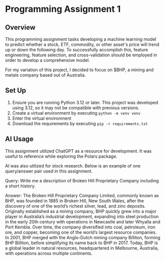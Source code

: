 # Programming Assignment 1

## Overview

This programming assignment tasks developing a machine learning model to predict whether a stock, ETF, commodity, or other asset's price will trend up or down the following day. To successfully accomplish this, feature engineering, feature selection, and cross-validation should be employed in order to develop a comprehensive model.

For my variation of this project, I decided to focus on $BHP, a mining and metals company based out of Australia.

## Set Up

1. Ensure you are running Python 3.12 or later. This project was developed using 3.12, so it may not be compatible with previous versions.
2. Create a virtual environment by executing `python -m venv venv`
3. Enter the virtual environment
4. Download the requirements by executing `pip -r requirements.txt`

## AI Usage

This assignment utilized ChatGPT as a resource for development. It was useful to reference while exploring the Polars package.

AI was also utilized for stock research. Below is an example of one query/answer pair used in this assignment.

Query: Write me a description of Broken Hill Proprietary Company including a short history.

Answer: The Broken Hill Proprietary Company Limited, commonly known as BHP, was founded in 1885 in Broken Hill, New South Wales, after the discovery of one of the world’s richest silver, lead, and zinc deposits. Originally established as a mining company, BHP quickly grew into a major player in Australia’s industrial development, expanding into steel production in the early 20th century with operations in Newcastle and later Whyalla and Port Kembla. Over time, the company diversified into coal, petroleum, iron ore, and copper, becoming one of the world’s largest resource companies. In 2001, BHP merged with the Anglo-Dutch mining company Billiton, forming BHP Billiton, before simplifying its name back to BHP in 2017. Today, BHP is a global leader in natural resources, headquartered in Melbourne, Australia, with operations across multiple continents.